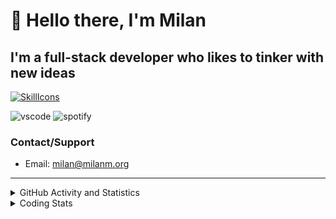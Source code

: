 # 👋 Hello there, I'm Milan
## I'm a full-stack developer who likes to tinker with new ideas
[![SkillIcons](https://skillicons.dev/icons?i=js,ts,nextjs,tailwind,html,go,bash,git,nginx,prisma,kubernetes,docker,linux)](https://skillicons.dev)

![vscode](https://nocache.advaith.workers.dev?url=https://img.shields.io/endpoint?url=https://dev.discordprofiles.me/api/badge/vscode/423203831971708958)
![spotify](https://nocache.advaith.workers.dev?url=https://img.shields.io/endpoint?url=https://dev.discordprofiles.me/api/badge/spotify/423203831971708958)

### Contact/Support

- Email: [milan@milanm.org](mailto:milan@milanm.org)
 
---
 
<details>
  <summary>GitHub Activity and Statistics</summary>
  <img src="/github-metrics.svg" />
</details>
<details>
  <summary>Coding Stats</summary>
  <!--START_SECTION:waka-->

```txt
YAML           22 mins         ████████████▒░░░░░░░░░░░░   49.38 %
TypeScript     8 mins          ████▓░░░░░░░░░░░░░░░░░░░░   18.22 %
JSON           7 mins          ████▒░░░░░░░░░░░░░░░░░░░░   16.87 %
Text           3 mins          ██▒░░░░░░░░░░░░░░░░░░░░░░   08.70 %
JavaScript     1 min           ▓░░░░░░░░░░░░░░░░░░░░░░░░   03.03 %
```

<!--END_SECTION:waka-->
</details>
